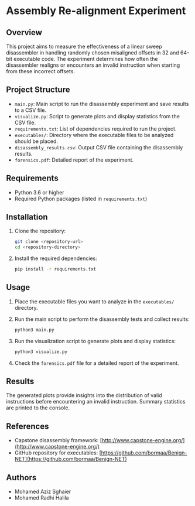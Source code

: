 

# Assembly Re-alignment Experiment

## Overview
This project aims to measure the effectiveness of a linear sweep disassembler in handling randomly chosen misaligned offsets in 32 and 64-bit executable code. The experiment determines how often the disassembler realigns or encounters an invalid instruction when starting from these incorrect offsets.

## Project Structure
- `main.py`: Main script to run the disassembly experiment and save results to a CSV file.
- `visualize.py`: Script to generate plots and display statistics from the CSV file.
- `requirements.txt`: List of dependencies required to run the project.
- `executables/`: Directory where the executable files to be analyzed should be placed.
- `disassembly_results.csv`: Output CSV file containing the disassembly results.
- `forensics.pdf`: Detailed report of the experiment.

## Requirements
- Python 3.6 or higher
- Required Python packages (listed in `requirements.txt`)

## Installation
1. Clone the repository:
   ```bash
   git clone <repository-url>
   cd <repository-directory>
   ```

2. Install the required dependencies:
   ```bash
   pip install -r requirements.txt
   ```

## Usage
1. Place the executable files you want to analyze in the `executables/` directory.

2. Run the main script to perform the disassembly tests and collect results:
   ```bash
   python3 main.py
   ```

3. Run the visualization script to generate plots and display statistics:
   ```bash
   python3 visualize.py
   ```

4. Check the `forensics.pdf` file for a detailed report of the experiment.

## Results
The generated plots provide insights into the distribution of valid instructions before encountering an invalid instruction. Summary statistics are printed to the console.

## References
- Capstone disassembly framework: [http://www.capstone-engine.org/](http://www.capstone-engine.org/)
- GitHub repository for executables: [https://github.com/bormaa/Benign-NET](https://github.com/bormaa/Benign-NET)

## Authors
- Mohamed Aziz Sghaier
- Mohamed Radhi Halila
```
